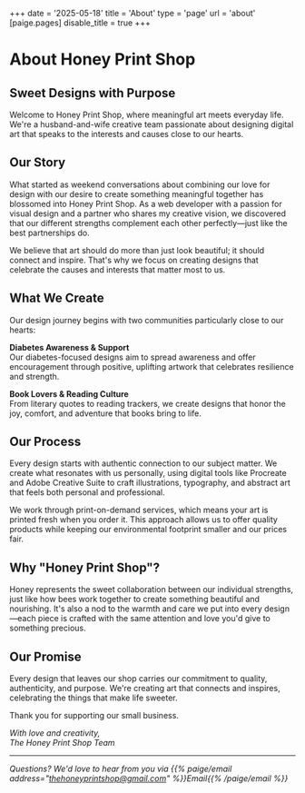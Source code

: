 +++
date = '2025-05-18'
title = 'About'
type = 'page'
url = 'about'
[paige.pages]
disable_title = true
+++
# About Honey Print Shop

## Sweet Designs with Purpose

Welcome to Honey Print Shop, where meaningful art meets everyday life. We're a husband-and-wife creative team passionate about designing digital art that speaks to the interests and causes close to our hearts.

## Our Story

What started as weekend conversations about combining our love for design with our desire to create something meaningful together has blossomed into Honey Print Shop. As a web developer with a passion for visual design and a partner who shares my creative vision, we discovered that our different strengths complement each other perfectly—just like the best partnerships do.

We believe that art should do more than just look beautiful; it should connect and inspire. That's why we focus on creating designs that celebrate the causes and interests that matter most to us.

## What We Create

Our design journey begins with two communities particularly close to our hearts:

**Diabetes Awareness & Support**  
Our diabetes-focused designs aim to spread awareness and offer encouragement through positive, uplifting artwork that celebrates resilience and strength.

**Book Lovers & Reading Culture**  
From literary quotes to reading trackers, we create designs that honor the joy, comfort, and adventure that books bring to life.

## Our Process

Every design starts with authentic connection to our subject matter. We create what resonates with us personally, using digital tools like Procreate and Adobe Creative Suite to craft illustrations, typography, and abstract art that feels both personal and professional.

We work through print-on-demand services, which means your art is printed fresh when you order it. This approach allows us to offer quality products while keeping our environmental footprint smaller and our prices fair.

## Why "Honey Print Shop"?

Honey represents the sweet collaboration between our individual strengths, just like how bees work together to create something beautiful and nourishing. It's also a nod to the warmth and care we put into every design—each piece is crafted with the same attention and love you'd give to something precious.

## Our Promise

Every design that leaves our shop carries our commitment to quality, authenticity, and purpose. We're creating art that connects and inspires, celebrating the things that make life sweeter.

Thank you for supporting our small business.

*With love and creativity,*  
*The Honey Print Shop Team*

---

*Questions? We'd love to hear from you via {{% paige/email address="thehoneyprintshop@gmail.com" %}}Email{{% /paige/email %}}*

